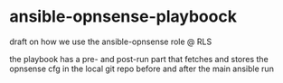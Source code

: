 # ansible-opnsense-playboock
draft on how we use the ansible-opnsense role @ RLS

the playbook has a pre- and post-run part that fetches and stores the opnsense cfg in the local git repo before and after the main ansible run
